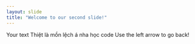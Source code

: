 ```yaml
---
layout: slide
title: "Welcome to our second slide!"
---
```

Your text Thiệt là mồn lệch á nha học code
Use the left arrow to go back!
